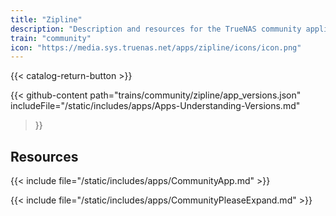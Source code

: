 ```yaml
---
title: "Zipline"
description: "Description and resources for the TrueNAS community application called Zipline."
train: "community"
icon: "https://media.sys.truenas.net/apps/zipline/icons/icon.png"
---
```


{{< catalog-return-button >}}

{{< github-content 
    path="trains/community/zipline/app_versions.json"
    includeFile="/static/includes/apps/Apps-Understanding-Versions.md"
>}}

## Resources

{{< include file="/static/includes/apps/CommunityApp.md" >}}

{{< include file="/static/includes/apps/CommunityPleaseExpand.md" >}}
